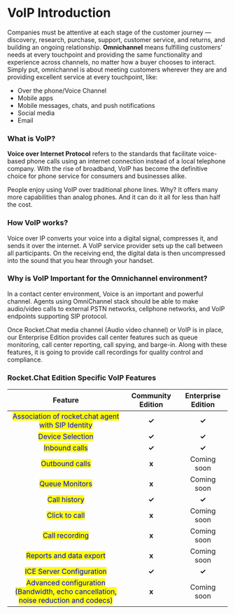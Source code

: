 # VoIP Introduction

Companies must be attentive at each stage of the customer journey — discovery, research, purchase, support, customer service, and returns, and building an ongoing relationship. **Omnichannel** means fulfilling customers’ needs at every touchpoint and providing the same functionality and experience across channels, no matter how a buyer chooses to interact. Simply put, omnichannel is about meeting customers wherever they are and providing excellent service at every touchpoint, like:

* Over the phone/Voice Channel
* Mobile apps
* Mobile messages, chats, and push notifications
* Social media
* Email

### **What is VoIP?**

**Voice over Internet Protocol** refers to the standards that facilitate voice-based phone calls using an internet connection instead of a local telephone company. With the rise of broadband, VoIP has become the definitive choice for phone service for consumers and businesses alike.

People enjoy using VoIP over traditional phone lines. Why? It offers many more capabilities than analog phones. And it can do it all for less than half the cost.

### How VoIP works?

Voice over IP converts your voice into a digital signal, compresses it, and sends it over the internet. A VoIP service provider sets up the call between all participants. On the receiving end, the digital data is then uncompressed into the sound that you hear through your handset.

### Why is VoIP Important for the Omnichannel environment?

In a contact center environment, Voice is an important and powerful channel. Agents using OmniChannel stack should be able to make audio/video calls to external PSTN networks, cellphone networks, and VoIP endpoints supporting SIP protocol.

Once Rocket.Chat media channel (Audio video channel) or VoIP is in place, our Enterprise Edition provides call center features such as queue monitoring, call center reporting, call spying, and barge-in. Along with these features, it is going to provide call recordings for quality control and compliance.

### **Rocket.Chat Edition Specific VoIP Features**

|                                                       Feature                                                      | Community Edition | Enterprise Edition |
| :----------------------------------------------------------------------------------------------------------------: | :---------------: | :----------------: |
|                 <mark style="color:blue;">Association of rocket.chat agent with SIP Identity</mark>                |       **✓**       |        **✓**       |
|                                  <mark style="color:blue;">Device Selection</mark>                                 |       **✓**       |        **✓**       |
|                                   <mark style="color:blue;">Inbound calls</mark>                                   |       **✓**       |        **✓**       |
|                                   <mark style="color:blue;">Outbound calls</mark>                                  |       **x**       |     Coming soon    |
|                                   <mark style="color:blue;">Queue Monitors</mark>                                  |       **x**       |     Coming soon    |
|                                    <mark style="color:blue;">Call history</mark>                                   |       **✓**       |        **✓**       |
|                                   <mark style="color:blue;">Click to call</mark>                                   |       **x**       |     Coming soon    |
|                                   <mark style="color:blue;">Call recording</mark>                                  |       **x**       |     Coming soon    |
|                              <mark style="color:blue;">Reports and data export</mark>                              |       **x**       |     Coming soon    |
|                              <mark style="color:blue;">ICE Server Configuration</mark>                             |       **✓**       |        **✓**       |
| <mark style="color:blue;">Advanced configuration (Bandwidth, echo cancellation, noise reduction and codecs)</mark> |       **x**       |     Coming soon    |
